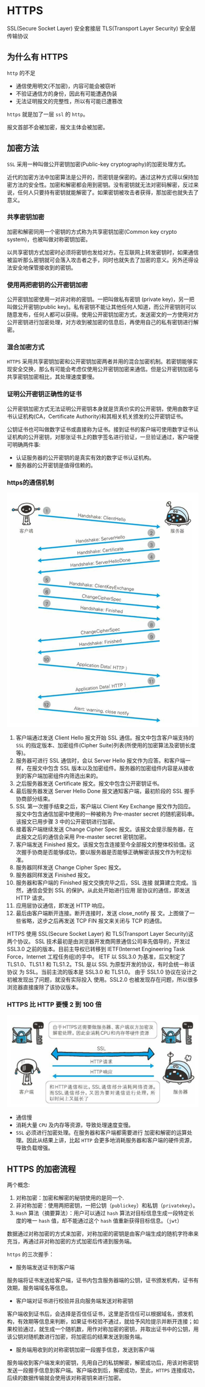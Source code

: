 # HTTPS

SSL(Secure Socket Layer) 安全套接层
TLS(Transport Layer Security) 安全层传输协议

## 为什么有 HTTPS

`http` 的不足

- 通信使用明文(不加密)，内容可能会被窃听
- 不验证通信方的身份，因此有可能遭遇伪装
- 无法证明报文的完整性，所以有可能已遭篡改

`https` 就是加了一层 `ssl` 的 `http`。

报文首部不会被加密，报文主体会被加密。

## 加密方法

`SSL` 采用一种叫做公开密钥加密(Public-key cryptography)的加密处理方式。

近代的加密方法中加密算法是公开的，而密钥是保密的。通过这种方式得以保持加密方法的安全性。加密和解密都会用到密钥。没有密钥就无法对密码解密，反过来说，任何人只要持有密钥就能解密了。如果密钥被攻击者获得，那加密也就失去了意义。

### 共享密钥加密

加密和解密同用一个密钥的方式称为共享密钥加密(Common key crypto system)，也被叫做对称密钥加密。

以共享密钥方式加密时必须将密钥也发给对方。在互联网上转发密钥时，如果通信被监听那么密钥就可会落入攻击者之手，同时也就失去了加密的意义。另外还得设法安全地保管接收到的密钥。

### 使用两把密钥的公开密钥加密

公开密钥加密使用一对非对称的密钥。一把叫做私有密钥 (private key)，另一把叫做公开密钥(public key)。私有密钥不能让其他任何人知道，而公开密钥则可以随意发布，任何人都可以获得。使用公开密钥加密方式，发送密文的一方使用对方公开密钥进行加密处理，对方收到被加密的信息后，再使用自己的私有密钥进行解密。

### 混合加密方式

`HTTPS` 采用共享密钥加密和公开密钥加密两者并用的混合加密机制。若密钥能够实现安全交换，那么有可能会考虑仅使用公开密钥加密来通信。但是公开密钥加密与共享密钥加密相比，其处理速度要慢。

### 证明公开密钥正确性的证书

公开密钥加密方式无法证明公开密钥本身就是货真价实的公开密钥，使用由数字证书认证机构(CA，Certificate Authority)和其相关机关颁发的公开密钥证书。

公钥证书也可叫做数字证书或直接称为证书。接到证书的客户端可使用数字证书认证机构的公开密钥，对那张证书上的数字签名进行验证，一旦验证通过，客户端便可明确两件事:

- 认证服务器的公开密钥的是真实有效的数字证书认证机构。
- 服务器的公开密钥是值得信赖的。

### https的通信机制

![img](../images/QpC7V4.png)

1. 客户端通过发送 Client Hello 报文开始 SSL 通信。报文中包含客户端支持的 `SSL` 的指定版本、加密组件(Cipher Suite)列表(所使用的加密算法及密钥长度等)。
2. 服务器可进行 SSL 通信时，会以 Server Hello 报文作为应答。和客户端一样，在报文中包含 SSL 版本以及加密组件。服务器的加密组件内容是从接收到的客户端加密组件内筛选出来的。
3. 之后服务器发送 Certificate 报文。报文中包含公开密钥证书。
4. 最后服务器发送 Server Hello Done 报文通知客户端，最初阶段的 SSL 握手协商部分结束。
5. SSL 第一次握手结束之后，客户端以 Client Key Exchange 报文作为回应。报文中包含通信加密中使用的一种被称为 Pre-master secret 的随机密码串。该报文已用步骤 3 中的公开密钥进行加密。
6. 接着客户端继续发送 Change Cipher Spec 报文。该报文会提示服务器，在此报文之后的通信会采用 Pre-master secret 密钥加密。
7. 客户端发送 Finished 报文。该报文包含连接至今全部报文的整体校验值。这次握手协商是否能够成功，要以服务器是否能够正确解密该报文作为判定标准。
8. 服务器同样发送 Change Cipher Spec 报文。
9. 服务器同样发送 Finished 报文。
10. 服务器和客户端的 Finished 报文交换完毕之后，SSL 连接 就算建立完成。当然，通信会受到 SSL 的保护。从此处开始进行应用 层协议的通信，即发送 HTTP 请求。
11. 应用层协议通信，即发送 HTTP 响应。
12. 最后由客户端断开连接。断开连接时，发送 close_notify 报 文。上图做了一些省略，这步之后再发送 TCP FIN 报文来关闭与 TCP 的通信。

HTTPS 使用 SSL(Secure Socket Layer) 和 TLS(Transport Layer Security)这两个协议。
SSL 技术最初是由浏览器开发商网景通信公司率先倡导的，开发过 SSL3.0 之前的版本。目前主导权已转移到 IETF(Internet Engineering Task Force，Internet 工程任务组)的手中。
IETF 以 SSL3.0 为基准，后又制定了 TLS1.0、TLS1.1 和 TLS1.2。TSL 是以 SSL 为原型开发的协议，有时会统一称该协议 为 SSL。当前主流的版本是 SSL3.0 和 TLS1.0。
由于 SSL1.0 协议在设计之初被发现出了问题，就没有实际投入 使用。SSL2.0 也被发现存在问题，所以很多浏览器直接废除了该协议版本。

### HTTPS 比 HTTP 要慢 2 到 100 倍

![img](../images/sPakpp.png)

- 通信慢
- 消耗大量 `CPU` 及内存等资源，导致处理速度变慢。
- `SSL` 必须进行加密处理。在服务器和客户端都需要进行 加密和解密的运算处理。因此从结果上讲，比起 `HTTP` 会更多地消耗服务器和客户端的硬件资源，导致负载增强。

## HTTPS 的加密流程

两个概念:

1. 对称加密：加密和解密的秘钥使用的是同一个.
2. 非对称加密：使用两把密钥，一把公钥（`publickey`）和私钥（`privatekey`）。
3. `Hash` 算法（摘要算法）：用户可以通过 `hash` 算法对目标信息生成一段特定长度的唯一 `hash` 值，却不能通过这个 `hash` 值重新获得目标信息。（`jwt`）

数据通过对称加密的方式来加密，对称加密的密钥是由客户端生成的随机字符串来充当，再通过非对称加密的方式加密后传递到服务端。

`https` 的三次握手：

- 服务端发送证书到客户端

服务端将证书发送给客户端，证书内包含服务器端的公钥，证书颁发机构，证书有效期，服务端域名等信息。

- 客户端对证书进行校验并且向服务端发送对称密钥

客户端收到证书后，会选择是否信任证书，这里是否信任可以根据域名，颁发机构，有效期等信息来判断，如果证书校验不通过，就给予风险提示并断开连接；如果校验通过，就生成一个随机数，用作对称加密的密钥，并取出证书中的公钥，用该公钥对随机数进行加密，将加密后的结果发送到服务端。

- 服务端用收到的对称密钥加密一段握手信息，发送到客户端

服务端收到客户端发来的密钥，先用自己的私钥解密，解密成功后，用该对称密钥发送一段握手信息到客户端。客户端收到后，解密成功，至此，`HTTPS` 连接成功，后续的数据传输就会使用该对称密钥来进行加密。
